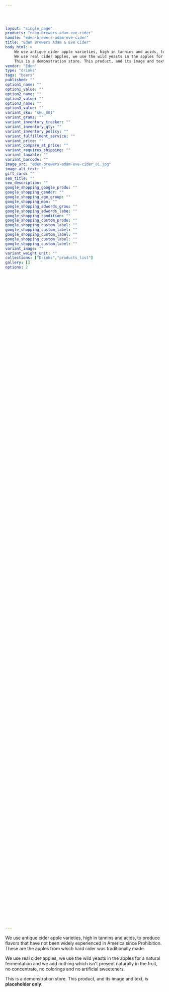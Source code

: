 ```yaml
---
 
 

 
layout: "single_page"
products: "eden-brewers-adam-eve-cider"
handle: "eden-brewers-adam-eve-cider"
title: "Eden Brewers Adam & Eve Cider"
body_html: >
    We use antique cider apple varieties, high in tannins and acids, to produce flavors that have not been widely experienced in America since Prohibition. These are the apples from which hard cider was traditionally made.
    We use real cider apples, we use the wild yeasts in the apples for a natural fermentation and we add nothing which isn't present naturally in the fruit, no concentrate, no colorings and no artificial sweeteners.
    This is a demonstration store. This product, and its image and text, is placeholder only.
vendor: "Eden"
type: "drinks"
tags: "beers"
published: ""
option1_name: ""
option1_value: ""
option2_name: ""
option2_value: ""
option3_name: ""
option3_value: ""
variant_sku: "sku_001"
variant_grams: ""
variant_inventory_tracker: ""
variant_inventory_qty: ""
variant_inventory_policy: ""
variant_fulfillment_service: ""
variant_price: ""
variant_compare_at_price: ""
variant_requires_shipping: ""
variant_taxable: ""
variant_barcode: ""
image_src: "eden-brewers-adam-eve-cider_01.jpg"
image_alt_text: ""
gift_card: ""
seo_title: ""
seo_description: ""
google_shopping_google_produ: ""
google_shopping_gender: ""
google_shopping_age_group: ""
google_shopping_mpn: ""
google_shopping_adwords_grou: ""
google_shopping_adwords_labe: ""
google_shopping_condition: ""
google_shopping_custom_produ: ""
google_shopping_custom_label: ""
google_shopping_custom_label: ""
google_shopping_custom_label: ""
google_shopping_custom_label: ""
google_shopping_custom_label: ""
variant_image: ""
variant_weight_unit: ""
collections: ["Drinks","products_list"]
gallery: []
options: 2

 
 

 
 

 
 

 
 

 
 

 
 

 
 

 
 

 
 

 
 

 
 

 
 

 
 

 
 

 
 

 
 

 
 

 
 

 
 

 
 

 
 

 
 

 
 

 
 

 
 

 
 

 
 

 
 

 
 

 
 

 
 

 
 

 
 

 
 

 
 

 
 

 
 

 
 

 
 

 
 

 
 

 
 

 
 

 
 

 
 

 
 

 
 


---
```


We use antique cider apple varieties, high in tannins and acids, to produce flavors that have not been widely experienced in America since Prohibition. These are the apples from which hard cider was traditionally made.

We use real cider apples, we use the wild yeasts in the apples for a natural fermentation and we add nothing which isn't present naturally in the fruit, no concentrate, no colorings and no artificial sweeteners.

This is a demonstration store. This product, and its image and text, is **placeholder only**.